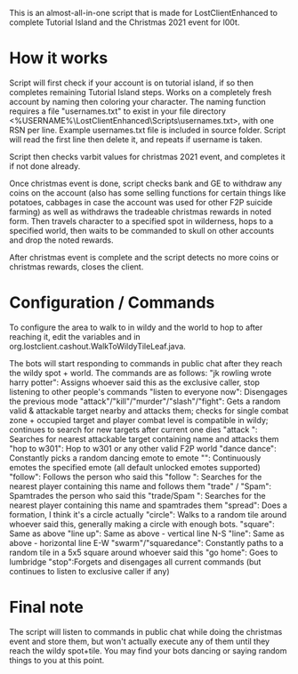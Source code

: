 This is an almost-all-in-one script that is made for LostClientEnhanced to complete Tutorial Island and the Christmas 2021 event for l00t. 


# How it works

Script will first check if your account is on tutorial island, if so then completes remaining Tutorial Island steps. Works on a completely fresh account by naming then coloring your character. The naming function requires a file "usernames.txt" to exist in your file directory <%USERNAME%\LostClientEnhanced\Scripts\usernames.txt>, with one RSN per line. Example usernames.txt file is included in source folder. Script will read the first line then delete it, and repeats if username is taken.

Script then checks varbit values for christmas 2021 event, and completes it if not done already. 

Once christmas event is done, script checks bank and GE to withdraw any coins on the account (also has some selling functions for certain things like potatoes, cabbages in case the account was used for other F2P suicide farming) as well as withdraws the tradeable christmas rewards in noted form. Then travels character to a specified spot in wilderness, hops to a specified world, then waits to be commanded to skull on other accounts and drop the noted rewards. 

After christmas event is complete and the script detects no more coins or christmas rewards, closes the client.

# Configuration / Commands

To configure the area to walk to in wildy and the world to hop to after reaching it, edit the variables <int worldToHopAfterWildyTile> and <Tile wildyTile> in org.lostclient.cashout.WalkToWildyTileLeaf.java.

The bots will start responding to commands in public chat after they reach the wildy spot + world. The commands are as follows:
  "jk rowling wrote harry potter": Assigns whoever said this as the exclusive caller, stop listening to other people's commands
  "listen to everyone now": Disengages the previous mode
  "attack"/"kill"/"murder"/"slash"/"fight": Gets a random valid & attackable target nearby and attacks them; checks for single combat zone + occupied target and player combat level is compatible in wildy; continues to search for new targets after current one dies
  "attack <partial name>": Searches for nearest attackable target containing name and attacks them
  "hop to w301": Hop to w301 or any other valid F2P world
  "dance dance": Constantly picks a random dancing emote to emote
  "<Emote name>": Continuously emotes the specified emote (all default unlocked emotes supported)
  "follow": Follows the person who said this
  "follow <partial name>": Searches for the nearest player containing this name and follows them
  "trade" / "Spam": Spamtrades the person who said this
  "trade/Spam <partial name>": Searches for the nearest player containing this name and spamtrades them
  "spread": Does a formation, I think it's a circle actually
  "circle": Walks to a random tile around whoever said this, generally making a circle with enough bots.
  "square": Same as above
  "line up": Same as above - vertical line N-S
  "line": Same as above - horizontal line E-W
  "swarm"/"squaredance": Constantly paths to a random tile in a 5x5 square around whoever said this
  "go home": Goes to lumbridge
  "stop":Forgets and disengages all current commands (but continues to listen to exclusive caller if any)


  # Final note
  
  The script will listen to commands in public chat while doing the christmas event and store them, but won't actually execute any of them until they reach the wildy spot+tile. You may find your bots dancing or saying random things to you at this point.
